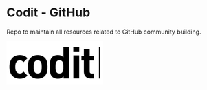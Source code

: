 # Codit - GitHub

Repo to maintain all resources related to GitHub community building.

![Codit logo](./media/logo.png)
